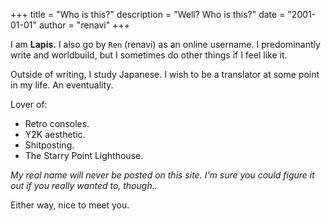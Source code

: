 +++
title = "Who is this?"
description = "Well? Who is this?"
date = "2001-01-01"
author = "renavi"
+++

I am **Lapis.** I also go by `Ren` (renavi) as an online username. I predominantly write and worldbuild, but I sometimes do other things if I feel like it.

Outside of writing, I study Japanese. I wish to be a translator at some point in my life. An eventuality.

Lover of:
- Retro consoles.
- Y2K aesthetic.
- Shitposting.
- The Starry Point Lighthouse.

*My real name will never be posted on this site. I'm sure you could figure it out if you really wanted to, though..*

Either way, nice to meet you.

